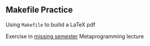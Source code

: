 ## Makefile Practice
Using `Makefile` to builid a LaTeX pdf

Exercise in [missing semester](https://missing.csail.mit.edu/2020/metaprogramming/) Metaprogramming lecture
